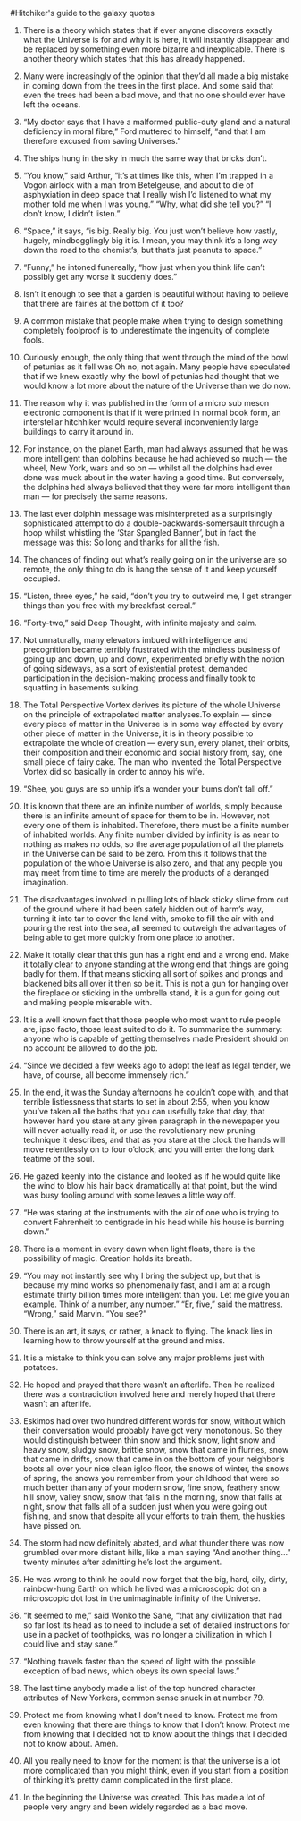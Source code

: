 #Hitchiker's guide to the galaxy quotes
1. There is a theory which states that if ever anyone discovers exactly what the Universe is for and why it is here, it will instantly disappear and be replaced by something even more bizarre and inexplicable. There is another theory which states that this has already happened.

2. Many were increasingly of the opinion that they’d all made a big mistake in coming down from the trees in the first place. And some said that even the trees had been a bad move, and that no one should ever have left the oceans.

3. “My doctor says that I have a malformed public-duty gland and a natural deficiency in moral fibre,” Ford muttered to himself, “and that I am therefore excused from saving Universes.”

4. The ships hung in the sky in much the same way that bricks don’t.

5. “You know,” said Arthur, “it’s at times like this, when I’m trapped in a Vogon airlock with a man from Betelgeuse, and about to die of asphyxiation in deep space that I really wish I’d listened to what my mother told me when I was young.”
“Why, what did she tell you?”
“I don’t know, I didn’t listen.”

6. “Space,” it says, “is big. Really big. You just won’t believe how vastly, hugely, mindbogglingly big it is. I mean, you may think it’s a long way down the road to the chemist’s, but that’s just peanuts to space.”

7. “Funny,” he intoned funereally, “how just when you think life can’t possibly get any worse it suddenly does.”

8. Isn’t it enough to see that a garden is beautiful without having to believe that there are fairies at the bottom of it too?

9. A common mistake that people make when trying to design something completely foolproof is to underestimate the ingenuity of complete fools.

10. Curiously enough, the only thing that went through the mind of the bowl of petunias as it fell was Oh no, not again. Many people have speculated that if we knew exactly why the bowl of petunias had thought that we would know a lot more about the nature of the Universe than we do now.

11. The reason why it was published in the form of a micro sub meson electronic component is that if it were printed in normal book form, an interstellar hitchhiker would require several inconveniently large buildings to carry it around in.

12. For instance, on the planet Earth, man had always assumed that he was more intelligent than dolphins because he had achieved so much — the wheel, New York, wars and so on — whilst all the dolphins had ever done was muck about in the water having a good time. But conversely, the dolphins had always believed that they were far more intelligent than man — for precisely the same reasons.

13. The last ever dolphin message was misinterpreted as a surprisingly sophisticated attempt to do a double-backwards-somersault through a hoop whilst whistling the ‘Star Spangled Banner’, but in fact the message was this: So long and thanks for all the fish.

14. The chances of finding out what’s really going on in the universe are so remote, the only thing to do is hang the sense of it and keep yourself occupied.

15. “Listen, three eyes,” he said, “don’t you try to outweird me, I get stranger things than you free with my breakfast cereal.”

16. “Forty-two,” said Deep Thought, with infinite majesty and calm.

17. Not unnaturally, many elevators imbued with intelligence and precognition became terribly frustrated with the mindless business of going up and down, up and down, experimented briefly with the notion of going sideways, as a sort of existential protest, demanded participation in the decision-making process and finally took to squatting in basements sulking.

18. The Total Perspective Vortex derives its picture of the whole Universe on the principle of extrapolated matter analyses.To explain — since every piece of matter in the Universe is in some way affected by every other piece of matter in the Universe, it is in theory possible to extrapolate the whole of creation — every sun, every planet, their orbits, their composition and their economic and social history from, say, one small piece of fairy cake. The man who invented the Total Perspective Vortex did so basically in order to annoy his wife.

19. “Shee, you guys are so unhip it’s a wonder your bums don’t fall off.”

20. It is known that there are an infinite number of worlds, simply because there is an infinite amount of space for them to be in. However, not every one of them is inhabited. Therefore, there must be a finite number of inhabited worlds. Any finite number divided by infinity is as near to nothing as makes no odds, so the average population of all the planets in the Universe can be said to be zero. From this it follows that the population of the whole Universe is also zero, and that any people you may meet from time to time are merely the products of a deranged imagination.

21. The disadvantages involved in pulling lots of black sticky slime from out of the ground where it had been safely hidden out of harm’s way, turning it into tar to cover the land with, smoke to fill the air with and pouring the rest into the sea, all seemed to outweigh the advantages of being able to get more quickly from one place to another.

22. Make it totally clear that this gun has a right end and a wrong end. Make it totally clear to anyone standing at the wrong end that things are going badly for them. If that means sticking all sort of spikes and prongs and blackened bits all over it then so be it. This is not a gun for hanging over the fireplace or sticking in the umbrella stand, it is a gun for going out and making people miserable with.

23. It is a well known fact that those people who most want to rule people are, ipso facto, those least suited to do it. To summarize the summary: anyone who is capable of getting themselves made President should on no account be allowed to do the job.

24. “Since we decided a few weeks ago to adopt the leaf as legal tender, we have, of course, all become immensely rich.”

25. In the end, it was the Sunday afternoons he couldn’t cope with, and that terrible listlessness that starts to set in about 2:55, when you know you’ve taken all the baths that you can usefully take that day, that however hard you stare at any given paragraph in the newspaper you will never actually read it, or use the revolutionary new pruning technique it describes, and that as you stare at the clock the hands will move relentlessly on to four o’clock, and you will enter the long dark teatime of the soul.

26. He gazed keenly into the distance and looked as if he would quite like the wind to blow his hair back dramatically at that point, but the wind was busy fooling around with some leaves a little way off.

27. “He was staring at the instruments with the air of one who is trying to convert Fahrenheit to centigrade in his head while his house is burning down.”

28. There is a moment in every dawn when light floats, there is the possibility of magic. Creation holds its breath.

29. “You may not instantly see why I bring the subject up, but that is because my mind works so phenomenally fast, and I am at a rough estimate thirty billion times more intelligent than you. Let me give you an example. Think of a number, any number.”
“Er, five,” said the mattress.
“Wrong,” said Marvin. “You see?”

30. There is an art, it says, or rather, a knack to flying. The knack lies in learning how to throw yourself at the ground and miss.

31. It is a mistake to think you can solve any major problems just with potatoes.

32. He hoped and prayed that there wasn’t an afterlife. Then he realized there was a contradiction involved here and merely hoped that there wasn’t an afterlife.

33. Eskimos had over two hundred different words for snow, without which their conversation would probably have got very monotonous. So they would distinguish between thin snow and thick snow, light snow and heavy snow, sludgy snow, brittle snow, snow that came in flurries, snow that came in drifts, snow that came in on the bottom of your neighbor’s boots all over your nice clean igloo floor, the snows of winter, the snows of spring, the snows you remember from your childhood that were so much better than any of your modern snow, fine snow, feathery snow, hill snow, valley snow, snow that falls in the morning, snow that falls at night, snow that falls all of a sudden just when you were going out fishing, and snow that despite all your efforts to train them, the huskies have pissed on.

34. The storm had now definitely abated, and what thunder there was now grumbled over more distant hills, like a man saying “And another thing…” twenty minutes after admitting he’s lost the argument.

35. He was wrong to think he could now forget that the big, hard, oily, dirty, rainbow-hung Earth on which he lived was a microscopic dot on a microscopic dot lost in the unimaginable infinity of the Universe.

36. “It seemed to me,” said Wonko the Sane, “that any civilization that had so far lost its head as to need to include a set of detailed instructions for use in a packet of toothpicks, was no longer a civilization in which I could live and stay sane.”

37. “Nothing travels faster than the speed of light with the possible exception of bad news, which obeys its own special laws.”

38. The last time anybody made a list of the top hundred character attributes of New Yorkers, common sense snuck in at number 79.

39. Protect me from knowing what I don’t need to know. Protect me from even knowing that there are things to know that I don’t know. Protect me from knowing that I decided not to know about the things that I decided not to know about. Amen.

40. All you really need to know for the moment is that the universe is a lot more complicated than you might think, even if you start from a position of thinking it’s pretty damn complicated in the first place.

41. In the beginning the Universe was created. This has made a lot of people very angry and been widely regarded as a bad move.

